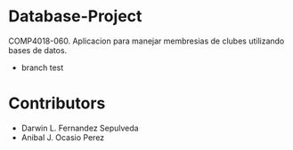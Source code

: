 # Database-Project
COMP4018-060. Aplicacion para manejar membresias de clubes utilizando bases de datos.
* branch test
# Contributors

* Darwin L. Fernandez Sepulveda
* Anibal J. Ocasio Perez
